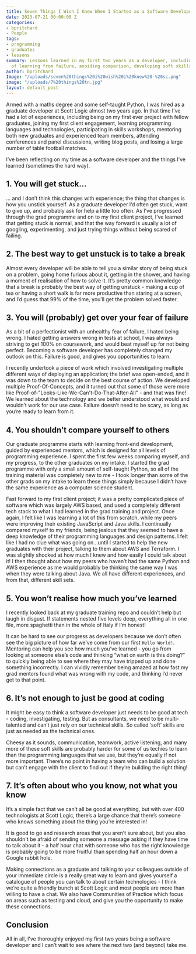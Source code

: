 ```yaml
---
title: Seven Things I Wish I Knew When I Started as a Software Developer
date: 2023-07-21 00:00:00 Z
categories:
- bpritchard
- People
tags:
- programming
- graduates
- lessons
summary: Lessons learned in my first two years as a developer, including the importance
  of learning from failure, avoiding comparison, developing soft skills, and networking.
author: bpritchard
Image: "/uploads/seven%20things%20i%20wish%20i%20knew%20-%20sc.png"
image: "/uploads/7%20things%20tn.jpg"
layout: default_post
---
```


Armed with a maths degree and some self-taught Python, I was hired as a graduate developer at Scott Logic almost two years ago. In that time I’ve had a lot of experiences, including being on my first ever project with fellow graduates, joining my first client engagement, learning programming languages and technologies, participating in skills workshops, mentoring both new graduates and experienced team members, attending conferences and panel discussions, writing blog posts, and losing a large number of table football matches. 

I’ve been reflecting on my time as a software developer and the things I’ve learned (sometimes the hard way).

## 1. You will get stuck…
… and I don’t think this changes with experience; the thing that changes is how you unstick yourself. As a graduate developer I’d often get stuck, want to give up, and probably ask for help a little too often. As I’ve progressed through the grad programme and on to my first client project, I’ve learned that getting stuck is normal, and that the way forward is usually a lot of googling, experimenting, and just trying things without being scared of failing. 

## 2. The best way to get unstuck is to take a break
Almost every developer will be able to tell you a similar story of being stuck on a problem, going home furious about it, getting in the shower, and having a moment of realisation of how to  solve it. It’s pretty common knowledge that a break is probably the best way of getting unstuck - making a cup of tea or having a short walk is far more productive than staring at a screen, and I’d guess that 99% of the time, you’ll get the problem solved faster. 


## 3. You will (probably) get over your fear of failure
As a bit of a perfectionist with an unhealthy fear of failure, I hated being wrong. I hated getting answers wrong in tests at school, I was always striving to get 100% on coursework, and would beat myself up for not being perfect. Becoming a software developer has completely changed my outlook on this. Failure is good, and gives you opportunities to learn.

I recently undertook a piece of work which involved investigating multiple different ways of deploying an application; the brief was open-ended, and it was down to the team to decide on the best course of action. We developed multiple Proof-Of-Concepts, and it turned out that some of those were more like Proof-of-"Looks-Like-We-Can't-Do-That-After-All" - and that was fine! We learned about the technology and we better understood what would and wouldn’t work for our use case. Failure doesn’t need to be scary, as long as you’re ready to learn from it.

## 4. You shouldn’t compare yourself to others
Our graduate programme starts with learning front-end development, guided by experienced mentors, which is designed for all levels of programming experience. I spent the first few weeks comparing myself, and my progress, to the other graduates on my intake. I started the grad programme with only a small amount of self-taught Python, so all of the training material was completely new to me - I took longer than some of the other grads on my intake to learn these things simply because I didn’t have the same experience as a computer science student. 

Fast forward to my first client project; it was a pretty complicated piece of software which was largely AWS based, and used a completely different tech stack to what I had learned in the grad training and project. Once again, I felt like I was learning a lot of this from scratch, while my peers were improving their existing JavaScript and Java skills. I continually compared myself to my friends, being jealous that they seemed to have a deep knowledge of their programming languages and design patterns. I felt like I had no clue what was going on…until I started to help the new graduates with their project, talking to them about AWS and Terraform. I was slightly shocked at how much I knew and how easily I could talk about it! I then thought about how my peers who haven’t had the same Python and AWS experience as me would probably be thinking the same way I was when they were talking about Java. We all have different experiences, and from that, different skill sets. 

## 5. You won’t realise how much you’ve learned
I recently looked back at my graduate training repo and couldn’t help but laugh in disgust. If statements nested five levels deep, everything all in one file, more spaghetti than in the whole of Italy if I’m honest! 

It can be hard to see our progress as developers because we don’t often see the big picture of how far we’ve come from our first `Hello World!`. Mentoring can help you see how much you’ve learned - you go from looking at someone else’s code and thinking “what on earth is this doing?” to quickly being able to see where they may have tripped up and done something incorrectly. I can vividly remember being amazed at how fast my grad mentors found what was wrong with my code, and thinking I’d never get to that point. 

## 6. It’s not enough to just be good at coding
It might be easy to think a software developer just needs to be good at tech - coding, investigating, testing. But as consultants, we need to be multi-talented and can’t just rely on our technical skills. So called ‘soft’ skills are just as needed as the technical ones.

Cheesy as it sounds, communication, teamwork, active listening, and many more of these soft skills are probably harder for some of us techies to learn than the programming languages that we use, but they’re equally if not more important. There’s no point in having a team who can build a solution but can’t engage with the client to find out if they’re building the right thing! 

## 7. It’s often about who you know, not what you know 
It’s a simple fact that we can’t all be good at everything, but with over 400 technologists at Scott Logic, there’s a large chance that there’s someone who knows something about the thing you’re interested in! 

It is good to go and research areas that you aren’t sure about, but you also shouldn't be afraid of sending someone a message asking if they have time to talk about it - a half hour chat with someone who has the right knowledge is probably going to be more fruitful than spending half an hour down a Google rabbit hole.

Making connections as a graduate and talking to your colleagues outside of your immediate circle is a really great way to learn and gives yourself a catalogue of people you can talk to about certain technologies - I think we’re quite a friendly bunch at Scott Logic and most people are more than willing to have a chat. We also have Communities of Practice which focus on areas such as testing and cloud, and give you the opportunity to make these connections. 

## Conclusion 

All in all, I’ve thoroughly enjoyed my first two years being a software developer and I can’t wait to see where the next two (and beyond) take me.

